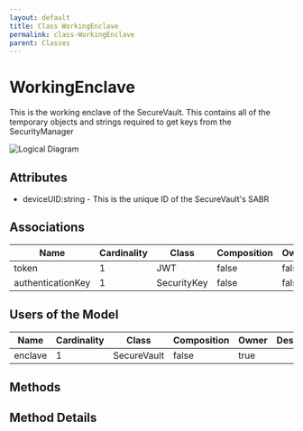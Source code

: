 ```yaml
---
layout: default
title: Class WorkingEnclave
permalink: class-WorkingEnclave
parent: Classes
---
```


# WorkingEnclave

This is the working enclave of the SecureVault. This contains all of the temporary objects and strings required to get keys from the SecurityManager

![Logical Diagram](./logical.png)

## Attributes

* deviceUID:string - This is the unique ID of the SecureVault&#39;s SABR


## Associations

| Name | Cardinality | Class | Composition | Owner | Description |
| --- | --- | --- | --- | --- | --- |
| token | 1 | JWT | false | false |  |
| authenticationKey | 1 | SecurityKey | false | false |  |



## Users of the Model

| Name | Cardinality | Class | Composition | Owner | Description |
| --- | --- | --- | --- | --- | --- |
| enclave | 1 | SecureVault | false | true |  |





## Methods


<h2>Method Details</h2>
    

